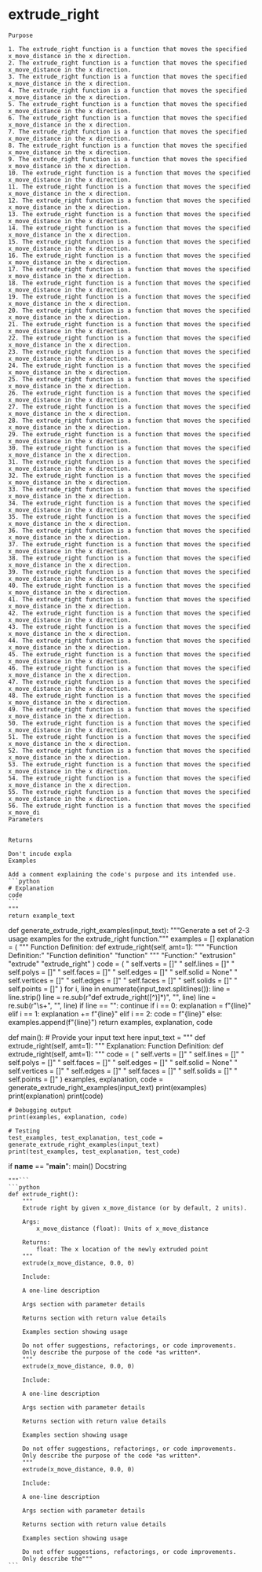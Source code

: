 # extrude_right

    Purpose

    1. The extrude_right function is a function that moves the specified x_move_distance in the x direction.
    2. The extrude_right function is a function that moves the specified x_move_distance in the x direction.
    3. The extrude_right function is a function that moves the specified x_move_distance in the x direction.
    4. The extrude_right function is a function that moves the specified x_move_distance in the x direction.
    5. The extrude_right function is a function that moves the specified x_move_distance in the x direction.
    6. The extrude_right function is a function that moves the specified x_move_distance in the x direction.
    7. The extrude_right function is a function that moves the specified x_move_distance in the x direction.
    8. The extrude_right function is a function that moves the specified x_move_distance in the x direction.
    9. The extrude_right function is a function that moves the specified x_move_distance in the x direction.
    10. The extrude_right function is a function that moves the specified x_move_distance in the x direction.
    11. The extrude_right function is a function that moves the specified x_move_distance in the x direction.
    12. The extrude_right function is a function that moves the specified x_move_distance in the x direction.
    13. The extrude_right function is a function that moves the specified x_move_distance in the x direction.
    14. The extrude_right function is a function that moves the specified x_move_distance in the x direction.
    15. The extrude_right function is a function that moves the specified x_move_distance in the x direction.
    16. The extrude_right function is a function that moves the specified x_move_distance in the x direction.
    17. The extrude_right function is a function that moves the specified x_move_distance in the x direction.
    18. The extrude_right function is a function that moves the specified x_move_distance in the x direction.
    19. The extrude_right function is a function that moves the specified x_move_distance in the x direction.
    20. The extrude_right function is a function that moves the specified x_move_distance in the x direction.
    21. The extrude_right function is a function that moves the specified x_move_distance in the x direction.
    22. The extrude_right function is a function that moves the specified x_move_distance in the x direction.
    23. The extrude_right function is a function that moves the specified x_move_distance in the x direction.
    24. The extrude_right function is a function that moves the specified x_move_distance in the x direction.
    25. The extrude_right function is a function that moves the specified x_move_distance in the x direction.
    26. The extrude_right function is a function that moves the specified x_move_distance in the x direction.
    27. The extrude_right function is a function that moves the specified x_move_distance in the x direction.
    28. The extrude_right function is a function that moves the specified x_move_distance in the x direction.
    29. The extrude_right function is a function that moves the specified x_move_distance in the x direction.
    30. The extrude_right function is a function that moves the specified x_move_distance in the x direction.
    31. The extrude_right function is a function that moves the specified x_move_distance in the x direction.
    32. The extrude_right function is a function that moves the specified x_move_distance in the x direction.
    33. The extrude_right function is a function that moves the specified x_move_distance in the x direction.
    34. The extrude_right function is a function that moves the specified x_move_distance in the x direction.
    35. The extrude_right function is a function that moves the specified x_move_distance in the x direction.
    36. The extrude_right function is a function that moves the specified x_move_distance in the x direction.
    37. The extrude_right function is a function that moves the specified x_move_distance in the x direction.
    38. The extrude_right function is a function that moves the specified x_move_distance in the x direction.
    39. The extrude_right function is a function that moves the specified x_move_distance in the x direction.
    40. The extrude_right function is a function that moves the specified x_move_distance in the x direction.
    41. The extrude_right function is a function that moves the specified x_move_distance in the x direction.
    42. The extrude_right function is a function that moves the specified x_move_distance in the x direction.
    43. The extrude_right function is a function that moves the specified x_move_distance in the x direction.
    44. The extrude_right function is a function that moves the specified x_move_distance in the x direction.
    45. The extrude_right function is a function that moves the specified x_move_distance in the x direction.
    46. The extrude_right function is a function that moves the specified x_move_distance in the x direction.
    47. The extrude_right function is a function that moves the specified x_move_distance in the x direction.
    48. The extrude_right function is a function that moves the specified x_move_distance in the x direction.
    49. The extrude_right function is a function that moves the specified x_move_distance in the x direction.
    50. The extrude_right function is a function that moves the specified x_move_distance in the x direction.
    51. The extrude_right function is a function that moves the specified x_move_distance in the x direction.
    52. The extrude_right function is a function that moves the specified x_move_distance in the x direction.
    53. The extrude_right function is a function that moves the specified x_move_distance in the x direction.
    54. The extrude_right function is a function that moves the specified x_move_distance in the x direction.
    55. The extrude_right function is a function that moves the specified x_move_distance in the x direction.
    56. The extrude_right function is a function that moves the specified x_move_di
    Parameters

    
    Returns

    Don't incude expla
    Examples

    Add a comment explaining the code's purpose and its intended use.
    ```python
    # Explanation
    code
    ```
    """
    return example_text


def generate_extrude_right_examples(input_text):
    """Generate a set of 2-3 usage examples for the extrude_right function."""
    examples = []
    explanation = (
        """
        Function Definition:
        def extrude_right(self, amt=1):
        """
        "Function Definition:"
        "Function definition"
        "function"
        """
        "Function:"
        "extrusion"
        "extrude"
        "extrude_right"
    )
    code = (
        "  self.verts = []"
        "  self.lines = []"
        "  self.polys = []"
        "  self.faces = []"
        "  self.edges = []"
        "  self.solid = None"
        "  self.vertices = []"
        "  self.edges = []"
        "  self.faces = []"
        "  self.solids = []"
        "  self.points = []"
    )
    for i, line in enumerate(input_text.splitlines()):
        line = line.strip()
        line = re.sub(r"def extrude_right\([^)]*\)", "", line)
        line = re.sub(r"\s+", "", line)
        if line == "":
            continue
        if i == 0:
            explanation = f"{line}"
        elif i == 1:
            explanation += f"{line}"
        elif i == 2:
            code = f"{line}"
        else:
            examples.append(f"{line}")
    return examples, explanation, code


def main():
    # Provide your input text here
    input_text = """
    def extrude_right(self, amt=1):
        """
        Explanation:
        Function Definition:
        def extrude_right(self, amt=1):
    """
    code = (
        "  self.verts = []"
        "  self.lines = []"
        "  self.polys = []"
        "  self.faces = []"
        "  self.edges = []"
        "  self.solid = None"
        "  self.vertices = []"
        "  self.edges = []"
        "  self.faces = []"
        "  self.solids = []"
        "  self.points = []"
    )
    examples, explanation, code = generate_extrude_right_examples(input_text)
    print(examples)
    print(explanation)
    print(code)

    # Debugging output
    print(examples, explanation, code)

    # Testing
    test_examples, test_explanation, test_code = generate_extrude_right_examples(input_text)
    print(test_examples, test_explanation, test_code)


if __name__ == "__main__":
    main()
    Docstring

    """```
    ```python
    def extrude_right():
        """
        Extrude right by given x_move_distance (or by default, 2 units).

        Args:
            x_move_distance (float): Units of x_move_distance

        Returns:
            float: The x location of the newly extruded point
        """
        extrude(x_move_distance, 0.0, 0)

        Include:

        A one-line description

        Args section with parameter details

        Returns section with return value details

        Examples section showing usage

        Do not offer suggestions, refactorings, or code improvements.
        Only describe the purpose of the code *as written*.
        """
        extrude(x_move_distance, 0.0, 0)

        Include:

        A one-line description

        Args section with parameter details

        Returns section with return value details

        Examples section showing usage

        Do not offer suggestions, refactorings, or code improvements.
        Only describe the purpose of the code *as written*.
        """
        extrude(x_move_distance, 0.0, 0)

        Include:

        A one-line description

        Args section with parameter details

        Returns section with return value details

        Examples section showing usage

        Do not offer suggestions, refactorings, or code improvements.
        Only describe the"""
    ```